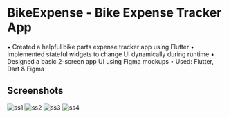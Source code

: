# BikeExpense - Bike Expense Tracker App
•	Created a helpful bike parts expense tracker app using Flutter
•	Implemented stateful widgets to change UI dynamically during runtime
•	Designed a basic 2-screen app UI using Figma mockups
•	Used: Flutter, Dart & Figma
## Screenshots
![ss1](https://github.com/jiroldev/bike-expense-tracker-app/assets/132939427/fa24093e-7330-4606-92f1-752716422f68)
![ss2](https://github.com/jiroldev/bike-expense-tracker-app/assets/132939427/c271652e-58ed-4696-8536-d2b530bb3f4a)
![ss3](https://github.com/jiroldev/bike-expense-tracker-app/assets/132939427/73504d44-4de9-4f71-8c25-2d692610b9ec)
![ss4](https://github.com/jiroldev/bike-expense-tracker-app/assets/132939427/e62c37de-f08b-46a8-9193-1954e2613920)




